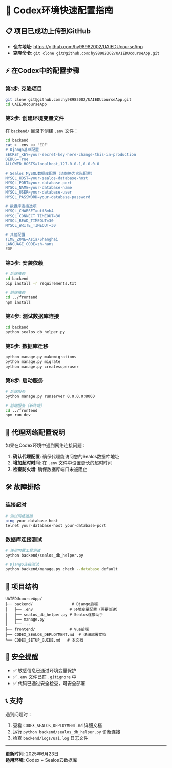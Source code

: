 # 🚀 Codex环境快速配置指南

## 📋 项目已成功上传到GitHub
- **仓库地址**: https://github.com/hy98982002/UAIEDUcourseApp
- **克隆命令**: `git clone git@github.com:hy98982002/UAIEDUcourseApp.git`

## ⚡ 在Codex中的配置步骤

### 第1步: 克隆项目
```bash
git clone git@github.com:hy98982002/UAIEDUcourseApp.git
cd UAIEDUcourseApp
```

### 第2步: 创建环境变量文件
在 `backend/` 目录下创建 `.env` 文件：

```bash
cd backend
cat > .env << 'EOF'
# Django基础配置
SECRET_KEY=your-secret-key-here-change-this-in-production
DEBUG=True
ALLOWED_HOSTS=localhost,127.0.0.1,0.0.0.0

# Sealos MySQL数据库配置（请替换为实际配置）
MYSQL_HOST=your-sealos-database-host
MYSQL_PORT=your-database-port
MYSQL_NAME=your-database-name
MYSQL_USER=your-database-user
MYSQL_PASSWORD=your-database-password

# 数据库连接选项
MYSQL_CHARSET=utf8mb4
MYSQL_CONNECT_TIMEOUT=30
MYSQL_READ_TIMEOUT=30
MYSQL_WRITE_TIMEOUT=30

# 其他配置
TIME_ZONE=Asia/Shanghai
LANGUAGE_CODE=zh-hans
EOF
```

### 第3步: 安装依赖
```bash
# 后端依赖
cd backend
pip install -r requirements.txt

# 前端依赖
cd ../frontend
npm install
```

### 第4步: 测试数据库连接
```bash
cd backend
python sealos_db_helper.py
```

### 第5步: 数据库迁移
```bash
python manage.py makemigrations
python manage.py migrate
python manage.py createsuperuser
```

### 第6步: 启动服务
```bash
# 后端服务
python manage.py runserver 0.0.0.0:8000

# 前端服务（新终端）
cd ../frontend
npm run dev
```

## 🔧 代理网络配置说明

如果在Codex环境中遇到网络连接问题：

1. **确认代理配置**: 确保代理能访问您的Sealos数据库地址
2. **增加超时时间**: 在 `.env` 文件中设置更长的超时时间
3. **检查防火墙**: 确保数据库端口未被阻止

## 🛠️ 故障排除

### 连接超时
```bash
# 测试网络连接
ping your-database-host
telnet your-database-host your-database-port
```

### 数据库连接测试
```bash
# 使用内置工具测试
python backend/sealos_db_helper.py

# Django连接测试
python backend/manage.py check --database default
```

## 📁 项目结构
```
UAIEDUcourseApp/
├── backend/                 # Django后端
│   ├── .env                # 环境变量配置（需要创建）
│   ├── sealos_db_helper.py # Sealos连接助手
│   ├── manage.py
│   └── ...
├── frontend/               # Vue前端
├── CODEX_SEALOS_DEPLOYMENT.md  # 详细部署文档
└── CODEX_SETUP_GUIDE.md   # 本文档
```

## 🔐 安全提醒
- ✅ 敏感信息已通过环境变量保护
- ✅ `.env` 文件已在 `.gitignore` 中
- ✅ 代码已通过安全检查，可安全部署

## 📞 支持
遇到问题时：
1. 查看 `CODEX_SEALOS_DEPLOYMENT.md` 详细文档
2. 运行 `python backend/sealos_db_helper.py` 诊断连接
3. 检查 `backend/logs/uai.log` 日志文件

---
**更新时间**: 2025年6月23日  
**适用环境**: Codex + Sealos云数据库 